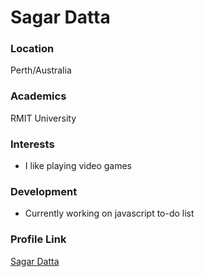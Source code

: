 # Sagar Datta

### Location

Perth/Australia

### Academics

RMIT University

### Interests

- I like playing video games

### Development

- Currently working on javascript to-do list

### Profile Link

[Sagar Datta](https://github.com/sagar-datta)